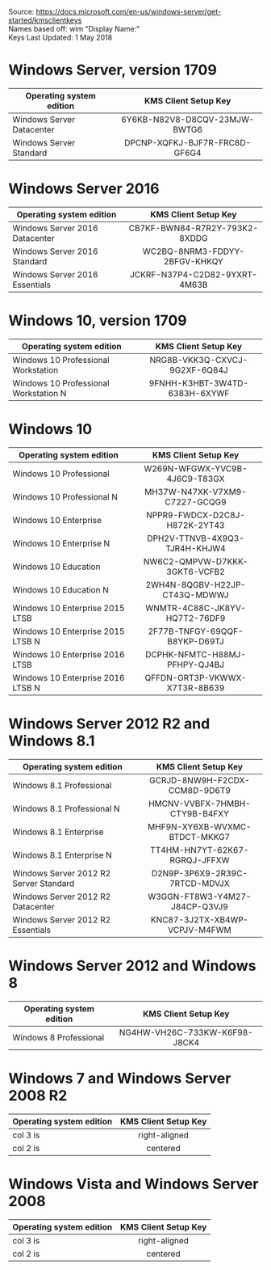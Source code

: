 Source: https://docs.microsoft.com/en-us/windows-server/get-started/kmsclientkeys
<br>
Names based off: wim "Display Name:"
<br>
Keys Last Updated: 1 May 2018



# Windows Server, version 1709

| Operating system edition        | KMS Client Setup Key |
| --------------------------------|:--------------------:|
| Windows Server Datacenter | 6Y6KB-N82V8-D8CQV-23MJW-BWTG6 |
| Windows Server Standard | DPCNP-XQFKJ-BJF7R-FRC8D-GF6G4 |

# Windows Server 2016

| Operating system edition        | KMS Client Setup Key |
| --------------------------------|:--------------------:|
| Windows Server 2016 Datacenter | CB7KF-BWN84-R7R2Y-793K2-8XDDG |
| Windows Server 2016 Standard | WC2BQ-8NRM3-FDDYY-2BFGV-KHKQY |
| Windows Server 2016 Essentials | JCKRF-N37P4-C2D82-9YXRT-4M63B |

# Windows 10, version 1709

| Operating system edition        | KMS Client Setup Key |
| --------------------------------|:--------------------:|
| Windows 10 Professional Workstation | NRG8B-VKK3Q-CXVCJ-9G2XF-6Q84J |
| Windows 10 Professional Workstation N | 9FNHH-K3HBT-3W4TD-6383H-6XYWF |

# Windows 10

| Operating system edition        | KMS Client Setup Key |
| --------------------------------|:--------------------:|
| Windows 10 Professional | W269N-WFGWX-YVC9B-4J6C9-T83GX |
| Windows 10 Professional N | MH37W-N47XK-V7XM9-C7227-GCQG9 |
| Windows 10 Enterprise | NPPR9-FWDCX-D2C8J-H872K-2YT43 |
| Windows 10 Enterprise N | DPH2V-TTNVB-4X9Q3-TJR4H-KHJW4 |
| Windows 10 Education | NW6C2-QMPVW-D7KKK-3GKT6-VCFB2 |
| Windows 10 Education N | 2WH4N-8QGBV-H22JP-CT43Q-MDWWJ |
| Windows 10 Enterprise 2015 LTSB | WNMTR-4C88C-JK8YV-HQ7T2-76DF9 |
| Windows 10 Enterprise 2015 LTSB N	 | 2F77B-TNFGY-69QQF-B8YKP-D69TJ |
| Windows 10 Enterprise 2016 LTSB | DCPHK-NFMTC-H88MJ-PFHPY-QJ4BJ |
| Windows 10 Enterprise 2016 LTSB N | QFFDN-GRT3P-VKWWX-X7T3R-8B639 |

# Windows Server 2012 R2 and Windows 8.1

| Operating system edition        | KMS Client Setup Key |
| --------------------------------|:--------------------:|
| Windows 8.1 Professional | GCRJD-8NW9H-F2CDX-CCM8D-9D6T9 |
| Windows 8.1 Professional N | HMCNV-VVBFX-7HMBH-CTY9B-B4FXY |
| Windows 8.1 Enterprise | MHF9N-XY6XB-WVXMC-BTDCT-MKKG7 |
| Windows 8.1 Enterprise N | TT4HM-HN7YT-62K67-RGRQJ-JFFXW |
| Windows Server 2012 R2 Server Standard | D2N9P-3P6X9-2R39C-7RTCD-MDVJX |
| Windows Server 2012 R2 Datacenter | W3GGN-FT8W3-Y4M27-J84CP-Q3VJ9 |
| Windows Server 2012 R2 Essentials | KNC87-3J2TX-XB4WP-VCPJV-M4FWM |



# Windows Server 2012 and Windows 8

| Operating system edition        | KMS Client Setup Key |
| --------------------------------|:--------------------:|
| Windows 8 Professional | NG4HW-VH26C-733KW-K6F98-J8CK4 |

# Windows 7 and Windows Server 2008 R2

| Operating system edition        | KMS Client Setup Key |
| --------------------------------|:--------------------:|
| col 3 is                        | right-aligned        |
| col 2 is                        | centered             |

# Windows Vista and Windows Server 2008

| Operating system edition        | KMS Client Setup Key |
| --------------------------------|:--------------------:|
| col 3 is                        | right-aligned        |
| col 2 is                        | centered             |
